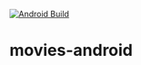 [![Android Build](https://github.com/jawnpaul/movies-android/actions/workflows/android_build.yml/badge.svg)](https://github.com/jawnpaul/movies-android/actions/workflows/android_build.yml)

# movies-android
